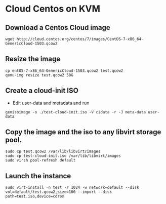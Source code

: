 # Cloud Centos on KVM

## Download a Centos Cloud image

```
wget http://cloud.centos.org/centos/7/images/CentOS-7-x86_64-GenericCloud-1503.qcow2
```

## Resize the image

```
cp entOS-7-x86_64-GenericCloud-1503.qcow2 test.qcow2
qemu-img resize test.qcow2 50G
```

## Create a cloud-init ISO

- Edit user-data and metadata and run

```
genisoimage -o ./test-cloud-init.iso -V cidata -r -J meta-data user-data
```

## Copy the image and the iso to any libvirt storage pool. 

```
sudo cp test.qcow2 /var/lib/libvirt/images
sudo cp test-cloud-init.iso /var/lib/libvirt/images
sudo virsh pool-refresh default
```

## Launch the instance

```
sudo virt-install -n test -r 1024 -w network=default --disk vol=default/test.qcow2,size=100 --import --disk path=test.iso,device=cdrom
```
